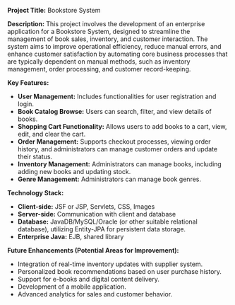 **Project Title:** Bookstore System 

**Description:**
This project involves the development of an enterprise application for a Bookstore System, designed to streamline the management of book sales, inventory, and customer interaction. The system aims to improve operational efficiency, reduce manual errors, and enhance customer satisfaction by automating core business processes that are typically dependent on manual methods, such as inventory management, order processing, and customer record-keeping.

**Key Features:**
* **User Management:** Includes functionalities for user registration and login.
* **Book Catalog Browse:** Users can search, filter, and view details of books.
* **Shopping Cart Functionality:** Allows users to add books to a cart, view, edit, and clear the cart.
* **Order Management:** Supports checkout processes, viewing order history, and administrators can manage customer orders and update their status.
* **Inventory Management:** Administrators can manage books, including adding new books and updating stock.
* **Genre Management:** Administrators can manage book genres.

**Technology Stack:**
* **Client-side:** JSF or JSP, Servlets, CSS, Images 
* **Server-side:** Communication with client and database 
* **Database:** JavaDB/MySQL/Oracle (or other suitable relational database), utilizing Entity-JPA for persistent data storage.
* **Enterprise Java:** EJB, shared library 

**Future Enhancements (Potential Areas for Improvement):**
* Integration of real-time inventory updates with supplier system.
* Personalized book recommendations based on user purchase history.
* Support for e-books and digital content delivery.
* Development of a mobile application.
* Advanced analytics for sales and customer behavior.
